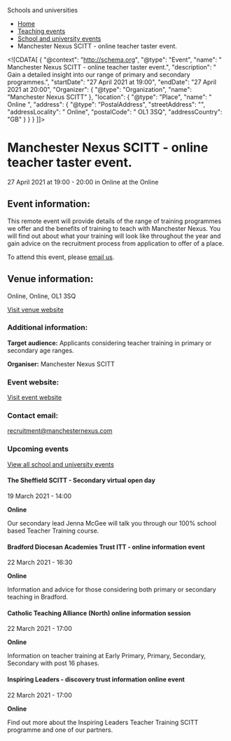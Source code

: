 Schools and universities

*   [Home](/)
*   [Teaching events](/teaching-events)
*   [School and university events](/teaching-events/training-provider-events)
*   Manchester Nexus SCITT - online teacher taster event.

<!\[CDATA\[ { "@context": "http://schema.org", "@type": "Event", "name": " Manchester Nexus SCITT - online teacher taster event.", "description": " Gain a detailed insight into our range of primary and secondary programmes.", "startDate": "27 April 2021 at 19:00", "endDate": "27 April 2021 at 20:00", "Organizer": { "@type": "Organization", "name": "Manchester Nexus SCITT" }, "location": { "@type": "Place", "name": " Online ", "address": { "@type": "PostalAddress", "streetAddress": "", "addressLocality": " Online", "postalCode": " OL1 3SQ", "addressCountry": "GB" } } } \]\]>

Manchester Nexus SCITT - online teacher taster event.
=====================================================

27 April 2021 at 19:00 - 20:00 in Online at the Online

Event information:
------------------

This remote event will provide details of the range of training programmes we offer and the benefits of training to teach with Manchester Nexus. You will find out about what your training will look like throughout the year and gain advice on the recruitment process from application to offer of a place.

To attend this event, please [email us](mailto:recruitment@manchesternexus.com).

Venue information:
------------------

Online, Online, OL1 3SQ

[Visit venue website](https://manchesternexus.com "Online")

### Additional information:

**Target audience:** Applicants considering teacher training in primary or secondary age ranges.

**Organiser:** Manchester Nexus SCITT

### Event website:

[Visit event website](https://manchesternexus.com)

### Contact email:

[recruitment@manchesternexus.com](mailto:recruitment@manchesternexus.com)

### Upcoming events

[View all school and university events](/teaching-events/training-provider-events)

[](/teaching-events/training-provider-events/210319-the-sheffield-scitt-secondary-virtual-open-day)

#### The Sheffield SCITT - Secondary virtual open day

19 March 2021 - 14:00

**Online**

Our secondary lead Jenna McGee will talk you through our 100% school based Teacher Training course.

[](/teaching-events/training-provider-events/210322-bradford-diocesan-academies-trust-itt-online-information-event)

#### Bradford Diocesan Academies Trust ITT - online information event

22 March 2021 - 16:30

**Online**

Information and advice for those considering both primary or secondary teaching in Bradford.

[](/teaching-events/training-provider-events/210322-catholic-teaching-alliance-north-online-information-session)

#### Catholic Teaching Alliance (North) online information session

22 March 2021 - 17:00

**Online**

Information on teacher training at Early Primary, Primary, Secondary, Secondary with post 16 phases.

[](/teaching-events/training-provider-events/210322-inspiring-leaders-discovery-trust-information-online-event)

#### Inspiring Leaders - discovery trust information online event

22 March 2021 - 17:00

**Online**

Find out more about the Inspiring Leaders Teacher Training SCITT programme and one of our partners.